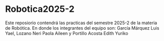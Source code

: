 # Robotica2025-2

Este reposiorio contendrá las practicas del semestre 2025-2 de la materia de Robótica. En donde los integrantes del equipo son: 
García Márquez Luis Yael,
Lozano Neri Paola Aileen y
Portillo Acosta Edith Yuriko
